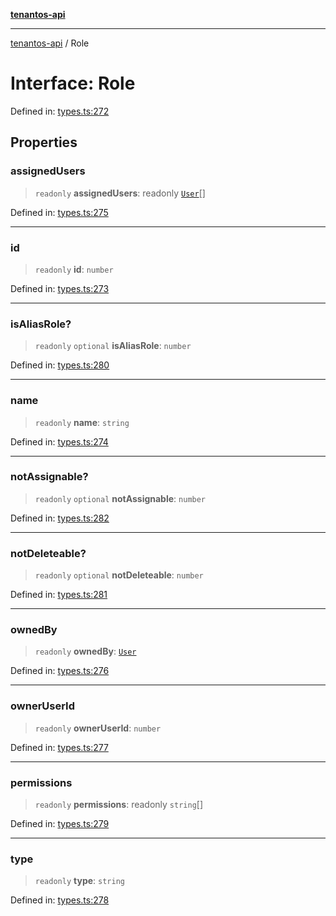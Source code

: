 [**tenantos-api**](../README.md)

***

[tenantos-api](../globals.md) / Role

# Interface: Role

Defined in: [types.ts:272](https://github.com/shadmanZero/tenantos-api/blob/5456fdea44f46a63455944d4982f5327cbeb3156/src/types.ts#L272)

## Properties

### assignedUsers

> `readonly` **assignedUsers**: readonly [`User`](User.md)[]

Defined in: [types.ts:275](https://github.com/shadmanZero/tenantos-api/blob/5456fdea44f46a63455944d4982f5327cbeb3156/src/types.ts#L275)

***

### id

> `readonly` **id**: `number`

Defined in: [types.ts:273](https://github.com/shadmanZero/tenantos-api/blob/5456fdea44f46a63455944d4982f5327cbeb3156/src/types.ts#L273)

***

### isAliasRole?

> `readonly` `optional` **isAliasRole**: `number`

Defined in: [types.ts:280](https://github.com/shadmanZero/tenantos-api/blob/5456fdea44f46a63455944d4982f5327cbeb3156/src/types.ts#L280)

***

### name

> `readonly` **name**: `string`

Defined in: [types.ts:274](https://github.com/shadmanZero/tenantos-api/blob/5456fdea44f46a63455944d4982f5327cbeb3156/src/types.ts#L274)

***

### notAssignable?

> `readonly` `optional` **notAssignable**: `number`

Defined in: [types.ts:282](https://github.com/shadmanZero/tenantos-api/blob/5456fdea44f46a63455944d4982f5327cbeb3156/src/types.ts#L282)

***

### notDeleteable?

> `readonly` `optional` **notDeleteable**: `number`

Defined in: [types.ts:281](https://github.com/shadmanZero/tenantos-api/blob/5456fdea44f46a63455944d4982f5327cbeb3156/src/types.ts#L281)

***

### ownedBy

> `readonly` **ownedBy**: [`User`](User.md)

Defined in: [types.ts:276](https://github.com/shadmanZero/tenantos-api/blob/5456fdea44f46a63455944d4982f5327cbeb3156/src/types.ts#L276)

***

### ownerUserId

> `readonly` **ownerUserId**: `number`

Defined in: [types.ts:277](https://github.com/shadmanZero/tenantos-api/blob/5456fdea44f46a63455944d4982f5327cbeb3156/src/types.ts#L277)

***

### permissions

> `readonly` **permissions**: readonly `string`[]

Defined in: [types.ts:279](https://github.com/shadmanZero/tenantos-api/blob/5456fdea44f46a63455944d4982f5327cbeb3156/src/types.ts#L279)

***

### type

> `readonly` **type**: `string`

Defined in: [types.ts:278](https://github.com/shadmanZero/tenantos-api/blob/5456fdea44f46a63455944d4982f5327cbeb3156/src/types.ts#L278)
